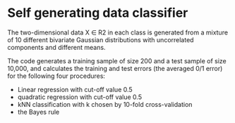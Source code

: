 # Self generating data classifier

The two-dimensional data X ∈ R2 in each class is generated from a mixture of 10 different bivariate Gaussian distributions with uncorrelated
components and different means.

The code generates a training sample of size 200 and a test sample of size 10,000, and calculates the training and test errors (the averaged 0/1 error)
for the following four procedures:
- Linear regression with cut-off value 0.5
- quadratic regression with cut-off value 0.5
- kNN classification with k chosen by 10-fold cross-validation
- the Bayes rule
